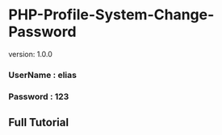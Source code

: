 # PHP-Profile-System-Change-Password 

version: 1.0.0

### UserName : elias

### Password : 123

## Full Tutorial
